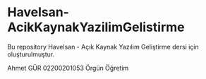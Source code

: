 # Havelsan-AcikKaynakYazilimGelistirme

Bu repository Havelsan - Açık Kaynak Yazılım Geliştirme dersi için oluşturulmuştur.

Ahmet GÜR
02200201053
Örgün Öğretim
